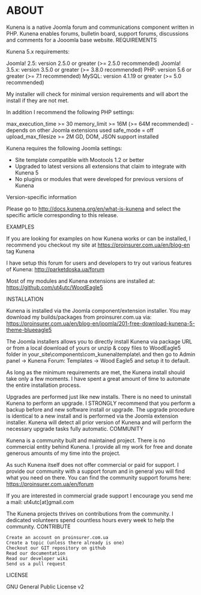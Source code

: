 # ABOUT

Kunena is a native Joomla forum and communications component written in PHP. Kunena enables forums, bulletin board, support forums, discussions and comments for a Jooomla base website.
REQUIREMENTS

Kunena 5.x requirements:

Joomla! 2.5: version 2.5.0 or greater (>= 2.5.0 recommended)
Joomla! 3.5.x: version 3.5.0 or greater (>= 3.8.0 recommended)
PHP: version 5.6 or greater (>= 7.1 recommended)
MySQL: version 4.1.19 or greater (>= 5.0 recommended)

My installer will check for minimal version requirements and will abort the install if they are not met.

In addition I recommend the following PHP settings:

max_execution_time     >= 30
memory_limit           >= 16M  (>= 64M recommended) - depends on other Joomla extensions used
safe_mode               = off
upload_max_filesize    >= 2M
GD, DOM, JSON support installed

Kunena requires the following Joomla settings:

* Site template compatible with Mootools 1.2 or better
* Upgraded to latest versions all extensions that claim to integrate with Kunena 5
* No plugins or modules that were developed for previous versions of Kunena

Version-specific information

Please go to http://docs.kunena.org/en/what-is-kunena and select the specific article corresponding to this release.

EXAMPLES

If you are looking for examples on how Kunena works or can be installed, I recommend you checkout my site at https://proinsurer.com.ua/en/blog-en tag Kunena

I have setup this forum for users and developers to try out various features of Kunena: http://parketdoska.ua/forum

Most of my modules and Kunena extensions are installed at: https://github.com/ut4utc/WoodEagle5

INSTALLATION

Kunena is installed via the Joomla component/extension installer. You may download my builds/packages from proinsurer.com.ua via: https://proinsurer.com.ua/en/blog-en/joomla/201-free-download-kunena-5-theme-blueeagle5

The Joomla installers allows you to directly install Kunena via package URL or from a local download of yours or unzip & copy files to WoodEagle5 folder in your_site\components\com_kunena\template\ and then go to Admin panel -> Kunena Forum: Templates -> Wood Eagle5 and setup it to default.

As long as the minimum requirements are met, the Kunena install should take only a few moments. I have spent a great amount of time to automate the entire installation process.

Upgrades are performed just like new installs. There is no need to uninstall Kunena to perform an upgrade. I STRONGLY recommend that you perform a backup before and new software install or upgrade. The upgrade procedure is identical to a new install and is performed via the Joomla extension installer. Kunena will detect all prior version of Kunena and will perform the necessary upgrade tasks fully automatic.
COMMUNITY

Kunena is a community built and maintained project. There is no commercial entity behind Kunena. I provide all my work for free and donate generous amounts of my time into the project.

As such Kunena itself does not offer commercial or paid for support. I provide our community with a support forum and in general you will find what you need on there. You can find the community support forums here: https://proinsurer.com.ua/en/forum

If you are interested in commercial grade support I encourage you send me a mail: ut4utc[at]gmail.com

The Kunena projects thrives on contributions from the community. I dedicated volunteers spend countless hours every week to help the community.
CONTRIBUTE

    Create an account on proinsurer.com.ua
    Create a topic (unless there already is one)
    Checkout our GIT repository on github
    Read our documentation
    Read our developer wiki
    Send us a pull request

LICENSE

GNU General Public License v2
